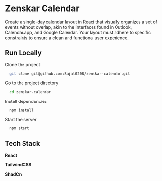 
# Zenskar Calendar

Create a single-day calendar layout in React that visually organizes a set of events without overlap, akin to the interfaces found in Outlook, Calendar.app, and Google Calendar. Your layout must adhere to specific constraints to ensure a clean and functional user experience.

## Run Locally

Clone the project

```bash
  git clone git@github.com:Sajal0208/zenskar-calendar.git
```

Go to the project directory

```bash
  cd zenskar-calendar
```

Install dependencies

```bash
  npm install
```

Start the server

```bash
  npm start
```


## Tech Stack

**React**

**TailwindCSS**

**ShadCn**



